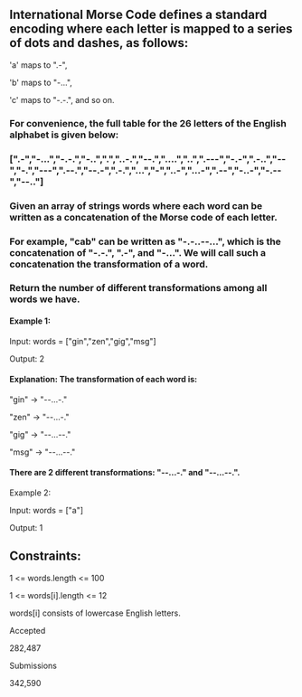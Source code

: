 ## International Morse Code defines a standard encoding where each letter is mapped to a series of dots and dashes, as follows:

'a' maps to ".-",

'b' maps to "-...",

'c' maps to "-.-.", and so on.

### For convenience, the full table for the 26 letters of the English alphabet is given below:

### [".-","-...","-.-.","-..",".","..-.","--.","....","..",".---","-.-",".-..","--","-.","---",".--.","--.-",".-.","...","-","..-","...-",".--","-..-","-.--","--.."]

### Given an array of strings words where each word can be written as a concatenation of the Morse code of each letter.

### For example, "cab" can be written as "-.-..--...", which is the concatenation of "-.-.", ".-", and "-...". We will call such a concatenation the transformation of a word.

### Return the number of different transformations among all words we have.

 

#### Example 1:

Input: words = ["gin","zen","gig","msg"]

Output: 2

#### Explanation: The transformation of each word is:

"gin" -> "--...-."

"zen" -> "--...-."

"gig" -> "--...--."

"msg" -> "--...--."

#### There are 2 different transformations: "--...-." and "--...--.".

Example 2:

Input: words = ["a"]

Output: 1

 

## Constraints:

1 <= words.length <= 100

1 <= words[i].length <= 12

words[i] consists of lowercase English letters.

Accepted

282,487

Submissions

342,590







